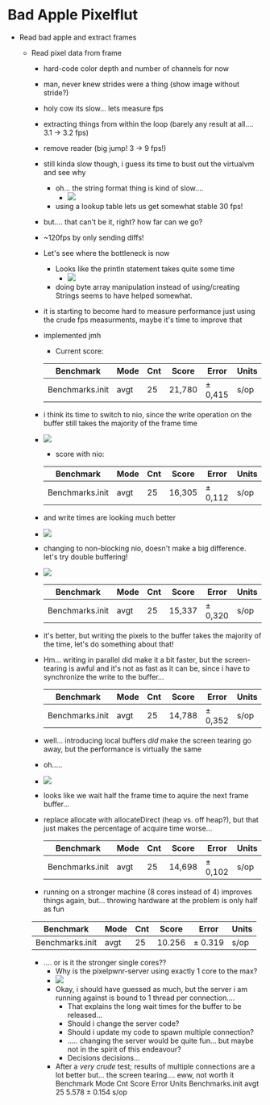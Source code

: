 # Bad Apple Pixelflut

- Read bad apple and extract frames

  - Read pixel data from frame

    - hard-code color depth and number of channels for now
    - man, never knew strides were a thing (show image without stride?)
    - holy cow its slow... lets measure fps
    - extracting things from within the loop (barely any result at all.... 3.1 ->
      3.2 fps)
    - remove reader (big jump! 3 -> 9 fps!)
    - still kinda slow though, i guess its time to bust out the virtualvm and see
      why
      - oh... the string format thing is kind of slow....
        - ![](./visualvm_1.jpg)
      - using a lookup table lets us get somewhat stable 30 fps!
    - but.... that can't be it, right? how far can we go?
    - ~120fps by only sending diffs!
    - Let's see where the bottleneck is now
      - Looks like the println statement takes quite some time
        - ![](./visualvm_2.jpg)
      - doing byte array manipulation instead of using/creating Strings seems to
        have helped somewhat.
    - it is starting to become hard to measure performance just using the crude
      fps measurments, maybe it's time to improve that
    - implemented jmh

      - Current score:

      | Benchmark       | Mode | Cnt | Score  | Error   | Units |
      | --------------- | ---- | --- | ------ | ------- | ----- |
      | Benchmarks.init | avgt | 25  | 21,780 | ± 0,415 | s/op  |

    - i think its time to switch to nio, since the write operation on the buffer still takes the majority of the frame time
    - ![](./visualvm_3.jpg)

      - score with nio:

      | Benchmark       | Mode | Cnt | Score  | Error   | Units |
      | --------------- | ---- | --- | ------ | ------- | ----- |
      | Benchmarks.init | avgt | 25  | 16,305 | ± 0,112 | s/op  |

    - and write times are looking much better
    - ![](./visualvm_4.jpg)
    - changing to non-blocking nio, doesn't make a big difference. let's try double buffering!
    - ![](./visualvm_5.jpg)

      | Benchmark       | Mode | Cnt | Score  | Error   | Units |
      | --------------- | ---- | --- | ------ | ------- | ----- |
      | Benchmarks.init | avgt | 25  | 15,337 | ± 0,320 | s/op  |

    - it's better, but writing the pixels to the buffer takes the majority of the time, let's do something about that!
    - Hm... writing in parallel did make it a bit faster, but the screen-tearing is awful and it's not as fast as it can be, since i have to synchronize the write to the buffer...

      | Benchmark       | Mode | Cnt | Score  | Error   | Units |
      | --------------- | ---- | --- | ------ | ------- | ----- |
      | Benchmarks.init | avgt | 25  | 14,788 | ± 0,352 | s/op  |

    - well... introducing local buffers _did_ make the screen tearing go away, but the performance is virtually the same
    - oh.....
    - ![](./visualvm_6.jpg)
    - looks like we wait half the frame time to aquire the next frame buffer...
    - replace allocate with allocateDirect (heap vs. off heap?), but that just makes the percentage of acquire time worse...

      | Benchmark       | Mode | Cnt | Score  | Error   | Units |
      | --------------- | ---- | --- | ------ | ------- | ----- |
      | Benchmarks.init | avgt | 25  | 14,698 | ± 0,102 | s/op  |

    - running on a stronger machine (8 cores instead of 4) improves things again, but... throwing hardware at the problem is only half as fun

    | Benchmark       | Mode | Cnt | Score  | Error   | Units |
    | --------------- | ---- | --- | ------ | ------- | ----- |
    | Benchmarks.init | avgt | 25  | 10.256 | ± 0.319 | s/op  |

    - .... or is it the stronger single cores??
      - Why is the pixelpwnr-server using exactly 1 core to the max?
      - ![](./usage_pixelpwn-server.jpg)
      - Okay, i should have guessed as much, but the server i am running against is bound to 1 thread per connection....
        - That explains the long wait times for the buffer to be released... 
        - Should i change the server code?
        - Should i update my code to spawn multiple connection?
        - ..... changing the server would be quite fun... but maybe not in the spirit of this endeavour?
        - Decisions decisions...
      - After a *very crude* test; results of multiple connections are a lot better but... the screen tearing.... eww, not worth it 
        Benchmark        Mode  Cnt  Score   Error  Units
        Benchmarks.init  avgt   25  5.578 ± 0.154   s/op
